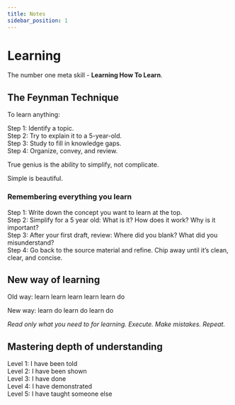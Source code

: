 ```yaml
---
title: Notes
sidebar_position: 1
---
```


# Learning

The number one meta skill - **Learning How To Learn**.

## The Feynman Technique

To learn anything:  
  
Step 1: Identify a topic.  
Step 2: Try to explain it to a 5-year-old.  
Step 3: Study to fill in knowledge gaps.  
Step 4: Organize, convey, and review.  
  
True genius is the ability to simplify, not complicate.  
  
Simple is beautiful.

### Remembering everything you learn

Step 1: Write down the concept you want to learn at the top.  
Step 2: Simplify for a 5 year old: What is it? How does it work? Why is it important?  
Step 3: After your first draft, review: Where did you blank? What did you misunderstand?  
Step 4: Go back to the source material and refine. Chip away until it’s clean, clear, and concise.  

## New way of learning
Old way: learn learn learn learn learn do  
  
New way: learn do learn do learn do

*Read only what you need to for learning. Execute. Make mistakes. Repeat.*

## Mastering depth of understanding

Level 1: I have been told  
Level 2: I have been shown  
Level 3: I have done  
Level 4: I have demonstrated  
Level 5: I have taught someone else